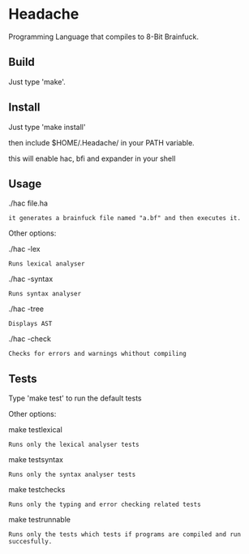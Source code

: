 # Headache
Programming Language that compiles to 8-Bit Brainfuck.

## Build

Just type 'make'.

## Install

Just type 'make install'

then include $HOME/.Headache/ in your PATH variable.

this will enable hac, bfi and expander in your shell 

## Usage

./hac file.ha

	it generates a brainfuck file named "a.bf" and then executes it.

Other options:

./hac -lex
	
	Runs lexical analyser

./hac -syntax
	
	Runs syntax analyser

./hac -tree
	
	Displays AST

./hac -check
	
	Checks for errors and warnings whithout compiling

## Tests

Type 'make test' to run the default tests

Other options:

make testlexical
	
	Runs only the lexical analyser tests

make testsyntax
	
	Runs only the syntax analyser tests

make testchecks
	
	Runs only the typing and error checking related tests

make testrunnable
	
	Runs only the tests which tests if programs are compiled and run succesfully.




